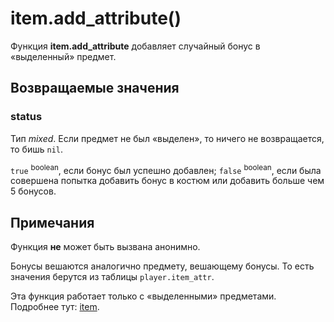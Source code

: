# item.add_attribute()
Функция **item.add_attribute** добавляет случайный бонус в &laquo;выделенный&raquo; предмет.

## Возвращаемые значения
### status
Тип *mixed*. Если предмет не был &laquo;выделен&raquo;, то ничего не возвращается, то бишь `nil`.

`true` <sup>boolean</sup>, если бонус был успешно добавлен; `false` <sup>boolean</sup>, если была совершена попытка добавить бонус в костюм или добавить больше чем 5 бонусов.

## Примечания
Функция **не** может быть вызвана анонимно.

Бонусы вешаются аналогично предмету, вешающему бонусы. То есть значения берутся из таблицы `player.item_attr`.

Эта функция работает только с &laquo;выделенными&raquo; предметами. Подробнее тут: [item](../item).